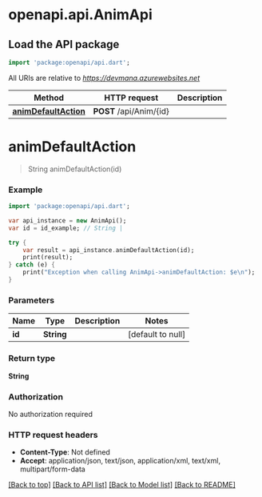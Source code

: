 # openapi.api.AnimApi

## Load the API package
```dart
import 'package:openapi/api.dart';
```

All URIs are relative to *https://devmana.azurewebsites.net*

Method | HTTP request | Description
------------- | ------------- | -------------
[**animDefaultAction**](AnimApi.md#animDefaultAction) | **POST** /api/Anim/{id} | 


# **animDefaultAction**
> String animDefaultAction(id)



### Example 
```dart
import 'package:openapi/api.dart';

var api_instance = new AnimApi();
var id = id_example; // String | 

try { 
    var result = api_instance.animDefaultAction(id);
    print(result);
} catch (e) {
    print("Exception when calling AnimApi->animDefaultAction: $e\n");
}
```

### Parameters

Name | Type | Description  | Notes
------------- | ------------- | ------------- | -------------
 **id** | **String**|  | [default to null]

### Return type

**String**

### Authorization

No authorization required

### HTTP request headers

 - **Content-Type**: Not defined
 - **Accept**: application/json, text/json, application/xml, text/xml, multipart/form-data

[[Back to top]](#) [[Back to API list]](../README.md#documentation-for-api-endpoints) [[Back to Model list]](../README.md#documentation-for-models) [[Back to README]](../README.md)

